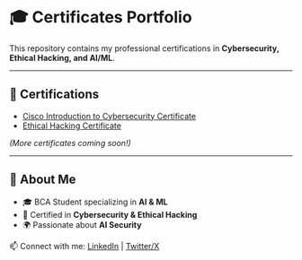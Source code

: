 # 🎓 Certificates Portfolio  

This repository contains my professional certifications in **Cybersecurity, Ethical Hacking, and AI/ML**.  

---

## 📜 Certifications  

- [Cisco Introduction to Cybersecurity Certificate](./Introduction_to_Cybersecurity_certificate_atul-chieff60-gmail-com_d7e31d7c-5052-40f5-b478-aac43499875b%20(1).pdf)  
- [Ethical Hacking Certificate](./Ethical_Hacker_certificate.pdf)  

*(More certificates coming soon!)*  

---

## 📌 About Me  
- 🎓 BCA Student specializing in **AI & ML**  
- 🔐 Certified in **Cybersecurity & Ethical Hacking**  
- 🌍 Passionate about **AI Security**  

📫 Connect with me: [LinkedIn](https://www.linkedin.com/in/atuli93/) | [Twitter/X](https://x.com/Chief_atul)  
